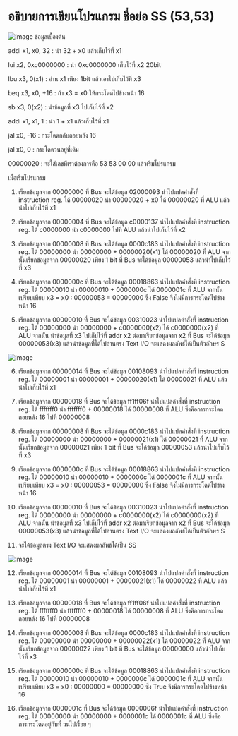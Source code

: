 # อธิบายการเขียนโปรแกรม ชื่อย่อ SS (53,53)
![image](https://user-images.githubusercontent.com/98943517/160889778-1a82d631-1ec1-4eb8-9517-71f6c4e49d4f.png)
ข้อมูลเบื้องต้น 

addi x1, x0, 32  : นำ 32 + x0 แล้วเก็บไว้ที่ x1

lui x2, 0xc0000000  : นำ 0xc0000000 เก็บไว้ที่ x2 20bit

lbu x3, 0(x1) : อ่าน x1 เพียง 1bit แล้วเอาไปเก็บไว้ที่ x3

beq x3, x0, +16 : ถ้า x3 = x0 ให้กระโดดไปข้างหน้า 16

sb x3, 0(x2) : นำข้อมูลที่ x3 ไปเก็บไว้ที่ x2

addi x1, x1, 1 : นำ 1 + x1 แล้วเก็บไว้ที่ x1

jal x0, -16 : กระโดดกลับถอยหลัง 16

jal x0, 0 : กระโดดวนอยู๋ที่เดิม

00000020 : จะใส่เลขทีเราต้องการคือ 53 53 00 00 แล้วเริ่มโปรแกรม

เมื่อเริ่มโปรแกรม

1. เรียกข้อมูลจาก 00000000 ที่ Bus จะได้ข้อมูล 02000093 นำไปแปลคำสั่งที่ instruction reg. ได้ 00000020 นำ 00000020 + x0 ได้ 00000020 ที่ ALU แล้วนำไปเก็บไว้ที่ x1 

2. เรียกข้อมูลจาก 00000004 ที่ Bus จะได้ข้อมูล c0000137 นำไปแปลคำสั่งที่ instruction reg. ได้ c0000000 นำ c0000000 ไปที่ ALU แล้วนำไปเก็บไว้ที่ x2 

3. เรียกข้อมูลจาก 00000008 ที่ Bus จะได้ข้อมูล 0000c183 นำไปแปลคำสั่งที่ instruction reg. ได้ 00000000 นำ 00000000 + 00000020(x1) ได้ 00000020 ที่ ALU จากนั้นเรียกข้อมูลจาก 00000020 เพียง 1 bit ที่ Bus จะได้ข้อมูล 00000053 แล้วนำไปเก็บไว้ที่ x3

4. เรียกข้อมูลจาก 0000000c ที่ Bus จะได้ข้อมูล 00018863 นำไปแปลคำสั่งที่ instruction reg. ได้ 00000010 นำ 00000010 + 0000000c ได้ 0000001c ที่ ALU จากนั้น เปรียบเทียบ x3 = x0 : 00000053 = 00000000 ซึ่ง False จึงไม่มีการกระโดดไปข้างหน้า 16

5. เรียกข้อมูลจาก 00000010 ที่ Bus จะได้ข้อมูล 00310023 นำไปแปลคำสั่งที่ instruction reg. ได้ 00000000 นำ  00000000 + c0000000(x2) ได้ c0000000(x2) ที่ ALU จากนั้น นำข้อมูลที่ x3 ไปเก็บไว้ที่ addr x2 ต่อมาเรียกข้อมูลจาก x2 ที่ Bus จะได้ข้อมูล 00000053(x3) แล้วนำข้อมูลที่ได้ไปอ่านตรง Text I/O จะแสดงผลลัพธ์ได้เป็นตัวอักษร S 

![image](https://user-images.githubusercontent.com/98943517/160890787-eebb669b-c120-4b50-a9f6-ebe7985839f8.png)

6. เรียกข้อมูลจาก 00000014 ที่ Bus จะได้ข้อมูล 00108093 นำไปแปลคำสั่งที่ instruction reg. ได้ 00000001 นำ 00000001 + 00000020(x1) ได้ 00000021 ที่ ALU แล้วนำไปเก็บไว้ที่ x1

7. เรียกข้อมูลจาก 00000018 ที่ Bus จะได้ข้อมูล ff1ff06f นำไปแปลคำสั่งที่ instruction reg. ได้ fffffff0 นำ fffffff0 + 00000018 ได้ 00000008 ที่ ALU ซึ่งคือการกระโดดถอยหลัง 16 ไปที่ 00000008

8. เรียกข้อมูลจาก 00000008 ที่ Bus จะได้ข้อมูล 0000c183 นำไปแปลคำสั่งที่ instruction reg. ได้ 00000000 นำ 00000000 + 00000021(x1) ได้ 00000021 ที่ ALU จากนั้นเรียกข้อมูลจาก 00000021 เพียง 1 bit ที่ Bus จะได้ข้อมูล 00000053 แล้วนำไปเก็บไว้ที่ x3

9. เรียกข้อมูลจาก 0000000c ที่ Bus จะได้ข้อมูล 00018863 นำไปแปลคำสั่งที่ instruction reg. ได้ 00000010 นำ 00000010 + 0000000c ได้ 0000001c ที่ ALU จากนั้น เปรียบเทียบ x3 = x0 : 00000053 = 00000000 ซึ่ง False จึงไม่มีการกระโดดไปข้างหน้า 16

10. เรียกข้อมูลจาก 00000010 ที่ Bus จะได้ข้อมูล 00310023 นำไปแปลคำสั่งที่ instruction reg. ได้ 00000000 นำ  00000000 + c0000000(x2) ได้ c0000000(x2) ที่ ALU จากนั้น นำข้อมูลที่ x3 ไปเก็บไว้ที่ addr x2 ต่อมาเรียกข้อมูลจาก x2 ที่ Bus จะได้ข้อมูล 00000053(x3) แล้วนำข้อมูลที่ได้ไปอ่านตรง Text I/O จะแสดงผลลัพธ์ได้เป็นตัวอักษร S

11. จะได้ข้อมูลตรง Text I/O จะแสดงผลลัพธ์ได้เป็น SS

![image](https://user-images.githubusercontent.com/98943517/160890835-12dcf2a9-441b-4172-ade6-1368d155388d.png)

12. เรียกข้อมูลจาก 00000014 ที่ Bus จะได้ข้อมูล 00108093 นำไปแปลคำสั่งที่ instruction reg. ได้ 00000001 นำ 00000001 + 00000021(x1) ได้ 00000022 ที่ ALU แล้วนำไปเก็บไว้ที่ x1

13. เรียกข้อมูลจาก 00000018 ที่ Bus จะได้ข้อมูล ff1ff06f นำไปแปลคำสั่งที่ instruction reg. ได้ fffffff0 นำ fffffff0 + 00000018 ได้ 00000008 ที่ ALU ซึ่งคือการกระโดดถอยหลัง 16 ไปที่ 00000008

14. เรียกข้อมูลจาก 00000008 ที่ Bus จะได้ข้อมูล 0000c183 นำไปแปลคำสั่งที่ instruction reg. ได้ 00000000 นำ 00000000 + 00000022(x1) ได้ 00000022 ที่ ALU จากนั้นเรียกข้อมูลจาก 00000022 เพียง 1 bit ที่ Bus จะได้ข้อมูล 00000000 แล้วนำไปเก็บไว้ที่ x3

15. เรียกข้อมูลจาก 0000000c ที่ Bus จะได้ข้อมูล 00018863 นำไปแปลคำสั่งที่ instruction reg. ได้ 00000010 นำ 00000010 + 0000000c ได้ 0000001c ที่ ALU จากนั้น เปรียบเทียบ x3 = x0 : 00000000 = 00000000 ซึ่ง True จึงมีการกระโดดไปข้างหน้า 16

16. เรียกข้อมูลจาก 0000001c ที่ Bus จะได้ข้อมูล 0000006f นำไปแปลคำสั่งที่ instruction reg. ได้ 00000000 นำ 00000000 + 0000001c ได้ 0000001c ที่ ALU ซึ่งคือการกระโดดอยู่กับที่ วนไปเรื่อย ๆ 


